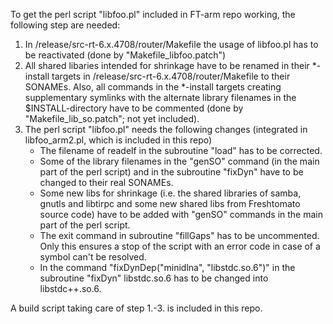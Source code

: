 To get the perl script "libfoo.pl" included in FT-arm repo working, the following step are needed:
1. In /release/src-rt-6.x.4708/router/Makefile the usage of libfoo.pl has to be reactivated (done by "Makefile_libfoo.patch") 
2. All shared libaries intended for shrinkage have to be renamed in their \*-install targets in /release/src-rt-6.x.4708/router/Makefile to their SONAMEs. Also, all commands in the \*-install targets creating supplementary symlinks with the alternate library filenames in the $INSTALL-directory have to be commented (done by "Makefile_lib_so.patch"; not yet included).
3. The perl script "libfoo.pl" needs the following changes (integrated in libfoo_arm2.pl, which is included in this repo) 
	- The filename of readelf in the subroutine "load" has to be corrected.
	- Some of the library filenames in the "genSO" command (in the main part of the perl script) and in the subroutine "fixDyn" have to be changed to their real SONAMEs.
	- Some new libs for shrinkage (i.e. the shared libraries of samba, gnutls and libtirpc and some new shared libs from Freshtomato source code) have to be added with "genSO" commands in the main part of the perl script. 
	- The exit command in subroutine "fillGaps" has to be uncommented. Only this ensures a stop of the script with an error code in case of a symbol can't be resolved. 
	- In the command "fixDynDep("minidlna", "libstdc.so.6")" in the subroutine "fixDyn" libstdc.so.6 has to be changed into libstdc++.so.6.

A build script taking care of step 1.-3. is included in this repo.
